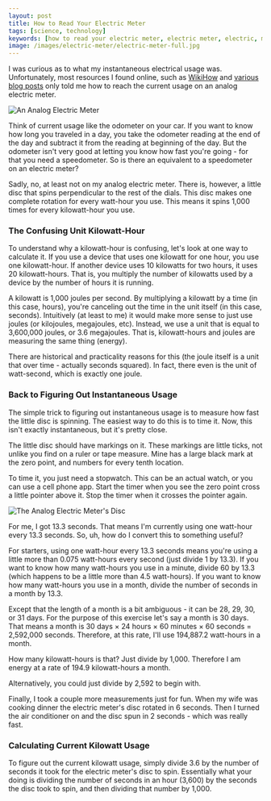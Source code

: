 ```yaml
---
layout: post
title: How to Read Your Electric Meter
tags: [science, technology]
keywords: [how to read your electric meter, electric meter, electric, meter, watt, watts, kilowatt, kilowatts, watt-hour, watt-hours, kilowatt-hour, kilowatt-hours]
image: /images/electric-meter/electric-meter-full.jpg
---
```


I was curious as to what my instantaneous electrical usage was. Unfortunately, most resources I found online, such as [WikiHow](https://www.wikihow.com/Read-an-Electric-Meter) and [various blog posts](https://www.booneyliving.com/735/how-to-read-an-electric-meter-to-find-out-how-much-power-your-home-uses/) only told me how to reach the current usage on an analog electric meter.

![An Analog Electric Meter](/images/electric-meter/electric-meter-full.jpg "An Analog Electric Meter")

Think of current usage like the odometer on your car. If you want to know how long you traveled in a day, you take the odometer reading at the end of the day and subtract it from the reading at beginning of the day. But the odometer isn't very good at letting you know how fast you're going - for that you need a speedometer. So is there an equivalent to a speedometer on an electric meter?

Sadly, no, at least not on my analog electric meter. There is, however, a little disc that spins perpendicular to the rest of the dials. This disc makes one complete rotation for every watt-hour you use. This means it spins 1,000 times for every kilowatt-hour you use.

### The Confusing Unit Kilowatt-Hour

To understand why a kilowatt-hour is confusing, let's look at one way to calculate it. If you use a device that uses one kilowatt for one hour, you use one kilowatt-hour. If another device uses 10 kilowatts for two hours, it uses 20 kilowatt-hours. That is, you multiply the number of kilowatts used by a device by the number of hours it is running.

A kilowatt is 1,000 joules per second. By multiplying a kilowatt by a time (in this case, hours), you're canceling out the time in the unit itself (in this case, seconds). Intuitively (at least to me) it would make more sense to just use joules (or kilojoules, megajoules, etc). Instead, we use a unit that is equal to 3,600,000 joules, or 3.6 megajoules. That is, kilowatt-hours and joules are measuring the same thing (energy).

There are historical and practicality reasons for this (the joule itself is a unit that over time - actually seconds squared). In fact, there even is the unit of watt-second, which is exactly one joule.

### Back to Figuring Out Instantaneous Usage

The simple trick to figuring out instantaneous usage is to measure how fast the little disc is spinning. The easiest way to do this is to time it. Now, this isn't exactly instantaneous, but it's pretty close.

The little disc should have markings on it. These markings are little ticks, not unlike you find on a ruler or tape measure. Mine has a large black mark at the zero point, and numbers for every tenth location.

To time it, you just need a stopwatch. This can be an actual watch, or you can use a cell phone app. Start the timer when you see the zero point cross a little pointer above it. Stop the timer when it crosses the pointer again.

![The Analog Electric Meter's Disc](/images/electric-meter/electric-meter-disc.jpg "The Analog Electric Meter's Disc")

For me, I got 13.3 seconds. That means I'm currently using one watt-hour every 13.3 seconds. So, uh, how do I convert this to something useful?

For starters, using one watt-hour every 13.3 seconds means you're using a little more than 0.075 watt-hours every second (just divide 1 by 13.3). If you want to know how many watt-hours you use in a minute, divide 60 by 13.3 (which happens to be a little more than 4.5 watt-hours). If you want to know how many watt-hours you use in a month, divide the number of seconds in a month by 13.3.

Except that the length of a month is a bit ambiguous - it can be 28, 29, 30, or 31 days. For the purpose of this exercise let's say a month is 30 days. That means a month is 30 days &times; 24 hours &times; 60 minutes &times; 60 seconds = 2,592,000 seconds. Therefore, at this rate, I'll use 194,887.2 watt-hours in a month.

How many kilowatt-hours is that? Just divide by 1,000. Therefore I am energy at a rate of 194.9 kilowatt-hours a month.

Alternatively, you could just divide by 2,592 to begin with.

Finally, I took a couple more measurements just for fun. When my wife was cooking dinner the electric meter's disc rotated in 6 seconds. Then I turned the air conditioner on and the disc spun in 2 seconds - which was really fast.

### Calculating Current Kilowatt Usage

To figure out the current kilowatt usage, simply divide 3.6 by the number of seconds it took for the electric meter's disc to spin. Essentially what your doing is dividing the number of seconds in an hour (3,600) by the seconds the disc took to spin, and then dividing that number by 1,000. 